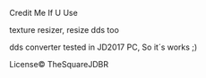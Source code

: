 Credit Me If U Use

texture resizer, resize dds too

dds converter tested in JD2017 PC, So it´s works ;)

License© TheSquareJDBR
